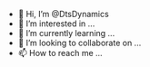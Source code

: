 - 👋 Hi, I’m @DtsDynamics
- 👀 I’m interested in ...
- 🌱 I’m currently learning ...
- 💞️ I’m looking to collaborate on ...
- 📫 How to reach me ...

<!---
DtsDynamics/DtsDynamics is a ✨ special ✨ repository because its `README.md` (this file) appears on your GitHub profile.
You can click the Preview link to take a look at your changes.
--->
